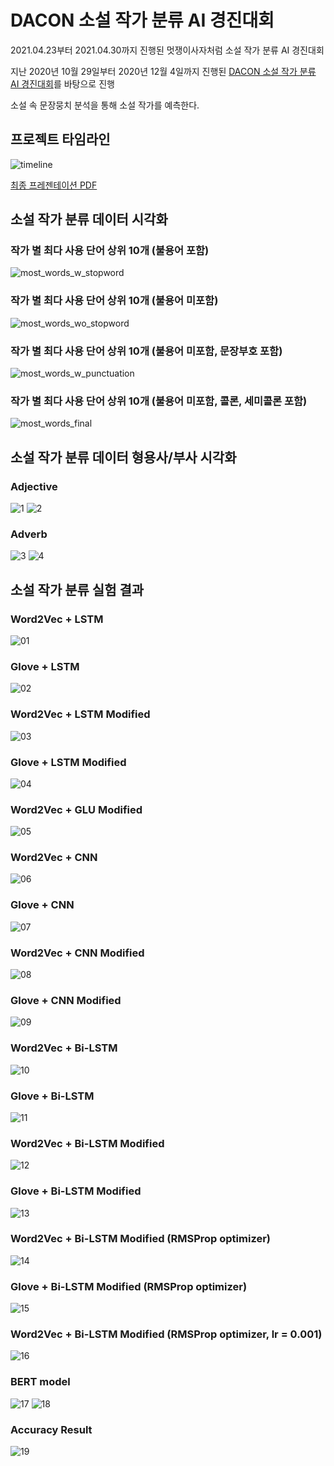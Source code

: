 # DACON 소설 작가 분류 AI 경진대회

2021.04.23부터 2021.04.30까지 진행된 멋쟁이사자처럼 소설 작가 분류 AI 경진대회

지난 2020년 10월 29일부터 2020년 12월 4일까지 진행된 [DACON 소설 작가 분류 AI 경진대회](https://dacon.io/competitions/official/235670/overview/description/)를 바탕으로 진행

소설 속 문장뭉치 분석을 통해 소설 작가를 예측한다. 

## 프로젝트 타임라인
![timeline](eda/timeline.png)

[최종 프레젠테이션 PDF](submission/nlp_writing_style_presentation.pdf)
 
   
## 소설 작가 분류 데이터 시각화
### 작가 별 최다 사용 단어 상위 10개 (불용어 포함)
![most_words_w_stopword](./eda/most_words_w_stopword.png)
### 작가 별 최다 사용 단어 상위 10개 (불용어 미포함)
![most_words_wo_stopword](./eda/most_words_wo_stopword.png)
### 작가 별 최다 사용 단어 상위 10개 (불용어 미포함, 문장부호 포함)
![most_words_w_punctuation](./eda/most_words_w_punctuation.png)
### 작가 별 최다 사용 단어 상위 10개 (불용어 미포함, 콜론, 세미콜론 포함)
![most_words_final](./eda/most_words_final.png)


## 소설 작가 분류 데이터 형용사/부사 시각화
### Adjective
![1](eda/word_cloud_adj.png)
![2](eda/words_adj.png)

### Adverb
![3](eda/word_cloud_adv.png)
![4](eda/words_adv.png)


## 소설 작가 분류 실험 결과

### Word2Vec + LSTM
![01](result/01_word2vec+lstm.png)
### Glove + LSTM
![02](result/02_glove+lstm.png)
### Word2Vec + LSTM Modified
![03](result/03_word2vec+lstm_modified.png)
### Glove + LSTM Modified
![04](result/04_glove+lstm_modified.png)
### Word2Vec + GLU Modified
![05](result/05_word2vec+gru.png)
### Word2Vec + CNN
![06](result/06_word2vec+cnn.png)
### Glove + CNN
![07](result/07_glove+cnn.png)
### Word2Vec + CNN Modified
![08](result/08_word2vec+cnn_modified.png)
### Glove + CNN Modified
![09](result/09_glove+cnn_modified.png)
### Word2Vec + Bi-LSTM
![10](result/10_word2bec+bi-lstm.png)
### Glove + Bi-LSTM
![11](result/11_glove+bi-lstm.png)
### Word2Vec + Bi-LSTM Modified
![12](result/12_word2bec+bi-lstm_modified.png)
### Glove + Bi-LSTM Modified
![13](result/13_glove+bi-lstm_modified.png)
### Word2Vec + Bi-LSTM Modified (RMSProp optimizer)
![14](result/14_word2bec+bi-lstm_rmsprop.png)
### Glove + Bi-LSTM Modified (RMSProp optimizer)
![15](result/15_glove+bi-lstm_rmsprop.png)
### Word2Vec + Bi-LSTM Modified (RMSProp optimizer, lr = 0.001)
![16](result/16_word2bec+bi-lstm_rmsprop.png)
### BERT model
![17](result/17_bert_summary.png)
![18](result/18_bert.png)
### Accuracy Result
![19](result/19_all_accuracy.png)
